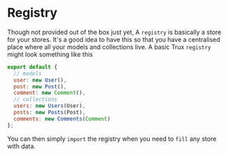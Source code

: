 # Registry

Though not provided out of the box just yet, A `registry` is basically a store for your stores. It's a good idea to have this so that you have a centralised place where all your models and collections live. A basic Trux `registry` might look something like this

```js
export default {
  // models
  user: new User(),
  post: new Post(),
  comment: new Comment(),
  // collections
  users: new Users(User),
  posts: new Posts(Post),
  comments: new Comments(Comment)
};
```

You can then simply `import` the registry when you need to `fill` any store with data.
